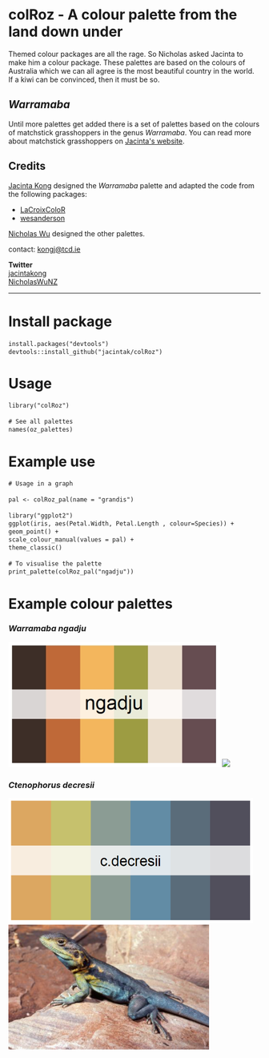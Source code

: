 # colRoz - A colour palette from the land down under

Themed colour packages are all the rage. So Nicholas asked Jacinta to make him a colour package. These palettes are based on the colours of Australia which we can all agree is the most beautiful country in the world. If a kiwi can be convinced, then it must be so.

## *Warramaba*
Until more palettes get added there is a set of palettes based on the colours of matchstick grasshoppers in the genus *Warramaba*. You can read more about matchstick grasshoppers on [Jacinta's website](https://jacintakongresearch.wordpress.com/matchstick-grasshoppers/).

## Credits

[Jacinta Kong](https://jacintak.github.io) designed the *Warramaba* palette and adapted the code from the following packages:

* [LaCroixColoR](https://github.com/johannesbjork/LaCroixColoR)
* [wesanderson](https://github.com/karthik/wesanderson)

[Nicholas Wu](https://github.com/nicholaswunz) designed the other palettes.

contact: <kongj@tcd.ie>

**Twitter**   
[jacintakong](https://twitter.com/jacintakong)   
[NicholasWuNZ](https://twitter.com/NicholasWuNZ)  

***

# Install package

```
install.packages("devtools")
devtools::install_github("jacintak/colRoz")
```

# Usage

```
library("colRoz")

# See all palettes
names(oz_palettes)

```


# Example use
```
# Usage in a graph

pal <- colRoz_pal(name = "grandis")

library("ggplot2")
ggplot(iris, aes(Petal.Width, Petal.Length , colour=Species)) +
geom_point() +
scale_colour_manual(values = pal) +
theme_classic()

# To visualise the palette
print_palette(colRoz_pal("ngadju"))
```

# Example colour palettes

### *Warramaba ngadju*
<img src="https://github.com/jacintak/colRoz/blob/master/images/ngadju.jpeg" height=250> <img src="https://jacintakongresearch.files.wordpress.com/2015/03/file_000.jpeg" height=250>

### *Ctenophorus decresii*
<img src="https://github.com/jacintak/colRoz/blob/master/images/c.decresii.png" height=250> <img src="https://github.com/jacintak/colRoz/blob/master/raw_images/c.decresii.jpg" height=250>


